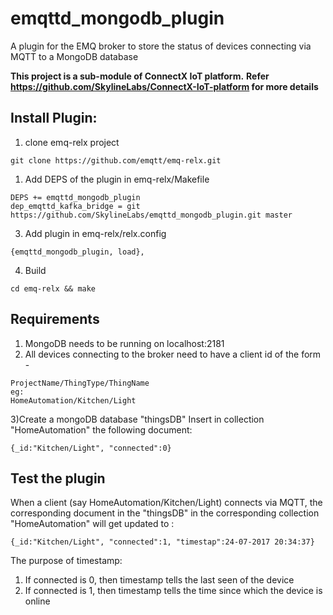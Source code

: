 # emqttd_mongodb_plugin
A plugin for the EMQ broker to store the status of devices connecting via MQTT to a MongoDB database


**This project is a sub-module of ConnectX IoT platform.**
**Refer https://github.com/SkylineLabs/ConnectX-IoT-platform for more details**


Install Plugin:
-------

1. clone emq-relx project
```
git clone https://github.com/emqtt/emq-relx.git
```
1. Add DEPS of the plugin in emq-relx/Makefile
```
DEPS += emqttd_mongodb_plugin
dep_emqttd_kafka_bridge = git https://github.com/SkylineLabs/emqttd_mongodb_plugin.git master
```
3. Add plugin in emq-relx/relx.config
```
{emqttd_mongodb_plugin, load},
```
4. Build
```
cd emq-relx && make
```

Requirements
-------

1) MongoDB needs to be running on localhost:2181
2) All devices connecting to the broker need to have a client id of the form -
```
ProjectName/ThingType/ThingName
eg:
HomeAutomation/Kitchen/Light
```
3)Create a mongoDB database "thingsDB"
Insert in collection "HomeAutomation" the following document:
```
{_id:"Kitchen/Light", "connected":0}
```

Test the plugin
------
When a client (say HomeAutomation/Kitchen/Light) connects via MQTT,
the corresponding document in the "thingsDB" in the corresponding collection "HomeAutomation" will get updated to :
```
{_id:"Kitchen/Light", "connected":1, "timestap":24-07-2017 20:34:37}
```
The purpose of timestamp:
1) If connected is 0, then timestamp tells the last seen of the device
2) If connected is 1, then timestamp tells the time since which the device is online


